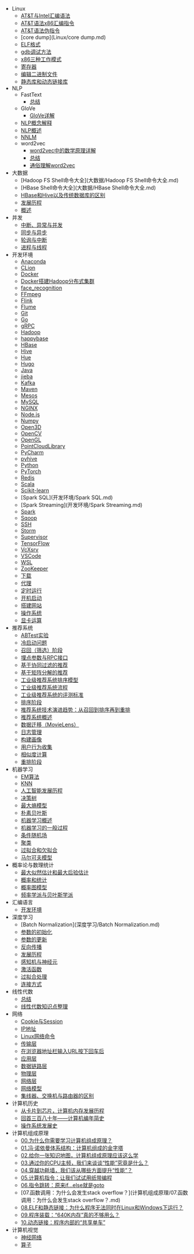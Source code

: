- Linux
	- [AT&T与Intel汇编语法](Linux/AT&T与Intel汇编语法.md)
	- [AT&T语法x86汇编指令](Linux/AT&T语法x86汇编指令.md)
	- [AT&T语法伪指令](Linux/AT&T语法伪指令.md)
	- [core dump](Linux/core dump.md)
	- [ELF格式](Linux/ELF格式.md)
	- [gdb调试方法](Linux/gdb调试方法.md)
	- [x86三种工作模式](Linux/x86三种工作模式.md)
	- [寄存器](Linux/寄存器.md)
	- [编辑二进制文件](Linux/编辑二进制文件.md)
	- [静态库和动态链接库](Linux/静态库和动态链接库.md)
- NLP
	- FastText
		- [总结](NLP/FastText/总结.md)
	- GloVe
		- [GloVe详解](NLP/GloVe/GloVe详解.md)
	- [NLP概念解释](NLP/NLP概念解释.md)
	- [NLP概述](NLP/NLP概述.md)
	- [NNLM](NLP/NNLM.md)
	- word2vec
		- [word2vec中的数学原理详解](NLP/word2vec/word2vec中的数学原理详解.md)
		- [总结](NLP/word2vec/总结.md)
		- [通俗理解word2vec](NLP/word2vec/通俗理解word2vec.md)
- 大数据
	- [Hadoop FS Shell命令大全](大数据/Hadoop FS Shell命令大全.md)
	- [HBase Shell命令大全](大数据/HBase Shell命令大全.md)
	- [HBase和Hive以及传统数据库的区别](大数据/HBase和Hive以及传统数据库的区别.md)
	- [发展历程](大数据/发展历程.md)
	- [概述](大数据/概述.md)
- 并发
	- [中断、异常与并发](并发/中断、异常与并发.md)
	- [同步与异步](并发/同步与异步.md)
	- [轮询与中断](并发/轮询与中断.md)
	- [进程与线程](并发/进程与线程.md)
- 开发环境
	- [Anaconda](开发环境/Anaconda.md)
	- [CLion](开发环境/CLion.md)
	- [Docker](开发环境/Docker.md)
	- [Docker搭建Hadoop分布式集群](开发环境/Docker搭建Hadoop分布式集群.md)
	- [face_recognition](开发环境/face_recognition.md)
	- [FFmpeg](开发环境/FFmpeg.md)
	- [Flink](开发环境/Flink.md)
	- [Flume](开发环境/Flume.md)
	- [Git](开发环境/Git.md)
	- [Go](开发环境/Go.md)
	- [gRPC](开发环境/gRPC.md)
	- [Hadoop](开发环境/Hadoop.md)
	- [happybase](开发环境/happybase.md)
	- [HBase](开发环境/HBase.md)
	- [Hive](开发环境/Hive.md)
	- [Hue](开发环境/Hue.md)
	- [Hugo](开发环境/Hugo.md)
	- [Java](开发环境/Java.md)
	- [jieba](开发环境/jieba.md)
	- [Kafka](开发环境/Kafka.md)
	- [Maven](开发环境/Maven.md)
	- [Mesos](开发环境/Mesos.md)
	- [MySQL](开发环境/MySQL.md)
	- [NGINX](开发环境/NGINX.md)
	- [Node.js](开发环境/Node.js.md)
	- [Numpy](开发环境/Numpy.md)
	- [Open3D](开发环境/Open3D.md)
	- [OpenCV](开发环境/OpenCV.md)
	- [OpenGL](开发环境/OpenGL.md)
	- [PointCloudLibrary](开发环境/PointCloudLibrary.md)
	- [PyCharm](开发环境/PyCharm.md)
	- [pyhive](开发环境/pyhive.md)
	- [Python](开发环境/Python.md)
	- [PyTorch](开发环境/PyTorch.md)
	- [Redis](开发环境/Redis.md)
	- [Scala](开发环境/Scala.md)
	- [Scikit-learn](开发环境/Scikit-learn.md)
	- [Spark SQL](开发环境/Spark SQL.md)
	- [Spark Streaming](开发环境/Spark Streaming.md)
	- [Spark](开发环境/Spark.md)
	- [Sqoop](开发环境/Sqoop.md)
	- [SSH](开发环境/SSH.md)
	- [Storm](开发环境/Storm.md)
	- [Supervisor](开发环境/Supervisor.md)
	- [TensorFlow](开发环境/TensorFlow.md)
	- [VcXsrv](开发环境/VcXsrv.md)
	- [VSCode](开发环境/VSCode.md)
	- [WSL](开发环境/WSL.md)
	- [ZooKeeper](开发环境/ZooKeeper.md)
	- [下载](开发环境/下载.md)
	- [代理](开发环境/代理.md)
	- [定时运行](开发环境/定时运行.md)
	- [开机启动](开发环境/开机启动.md)
	- [搭建网站](开发环境/搭建网站.md)
	- [操作系统](开发环境/操作系统.md)
	- [显卡运算](开发环境/显卡运算.md)
- 推荐系统
	- [ABTest实验](推荐系统/ABTest实验.md)
	- [冷启动问题](推荐系统/冷启动问题.md)
	- [召回（筛选）阶段](推荐系统/召回（筛选）阶段.md)
	- [埋点参数与RPC接口](推荐系统/埋点参数与RPC接口.md)
	- [基于协同过滤的推荐](推荐系统/基于协同过滤的推荐.md)
	- [基于矩阵分解的推荐](推荐系统/基于矩阵分解的推荐.md)
	- [工业级推荐系统排序模型](推荐系统/工业级推荐系统排序模型.md)
	- [工业级推荐系统流程](推荐系统/工业级推荐系统流程.md)
	- [工业级推荐系统的评测标准](推荐系统/工业级推荐系统的评测标准.md)
	- [排序阶段](推荐系统/排序阶段.md)
	- [推荐系统技术演进趋势：从召回到排序再到重排](推荐系统/推荐系统技术演进趋势：从召回到排序再到重排.md)
	- [推荐系统概述](推荐系统/推荐系统概述.md)
	- [数据迁移（MovieLens）](推荐系统/数据迁移（MovieLens）.md)
	- [日志管理](推荐系统/日志管理.md)
	- [构建画像](推荐系统/构建画像.md)
	- [用户行为收集](推荐系统/用户行为收集.md)
	- [相似度计算](推荐系统/相似度计算.md)
	- [重排阶段](推荐系统/重排阶段.md)
- 机器学习
	- [EM算法](机器学习/EM算法.md)
	- [KNN](机器学习/KNN.md)
	- [人工智能发展历程](机器学习/人工智能发展历程.md)
	- [决策树](机器学习/决策树.md)
	- [最大熵模型](机器学习/最大熵模型.md)
	- [朴素贝叶斯](机器学习/朴素贝叶斯.md)
	- [机器学习概述](机器学习/机器学习概述.md)
	- [机器学习的一般过程](机器学习/机器学习的一般过程.md)
	- [条件随机场](机器学习/条件随机场.md)
	- [聚类](机器学习/聚类.md)
	- [过拟合和欠拟合](机器学习/过拟合和欠拟合.md)
	- [马尔可夫模型](机器学习/马尔可夫模型.md)
- 概率论与数理统计
	- [最大似然估计和最大后验估计](概率论与数理统计/最大似然估计和最大后验估计.md)
	- [概率和统计](概率论与数理统计/概率和统计.md)
	- [概率图模型](概率论与数理统计/概率图模型.md)
	- [频率学派与贝叶斯学派](概率论与数理统计/频率学派与贝叶斯学派.md)
- 汇编语言
	- [开发环境](汇编语言/开发环境.md)
- 深度学习
	- [Batch Normalization](深度学习/Batch Normalization.md)
	- [参数的初始化](深度学习/参数的初始化.md)
	- [参数的更新](深度学习/参数的更新.md)
	- [反向传播](深度学习/反向传播.md)
	- [发展历程](深度学习/发展历程.md)
	- [感知机与神经元](深度学习/感知机与神经元.md)
	- [激活函数](深度学习/激活函数.md)
	- [过拟合处理](深度学习/过拟合处理.md)
	- [连接方式](深度学习/连接方式.md)
- 线性代数
	- [总结](线性代数/总结.md)
	- [线性代数知识点整理](线性代数/线性代数知识点整理.md)
- 网络
	- [Cookie与Session](网络/Cookie与Session.md)
	- [IP地址](网络/IP地址.md)
	- [Linux网络命令](网络/Linux网络命令.md)
	- [传输层](网络/传输层.md)
	- [在浏览器地址栏输入URL按下回车后](网络/在浏览器地址栏输入URL按下回车后.md)
	- [应用层](网络/应用层.md)
	- [数据链路层](网络/数据链路层.md)
	- [物理层](网络/物理层.md)
	- [网络层](网络/网络层.md)
	- [网络模型](网络/网络模型.md)
	- [集线器、交换机与路由器的区别](网络/集线器、交换机与路由器的区别.md)
- 计算机历史
	- [从卡片到芯片，计算机内存发展历程](计算机历史/从卡片到芯片，计算机内存发展历程.md)
	- [回首三百八十年——计算机编年简史](计算机历史/回首三百八十年——计算机编年简史.md)
	- [操作系统发展史](计算机历史/操作系统发展史.md)
- 计算机组成原理
	- [00.为什么你需要学习计算机组成原理？](计算机组成原理/00.为什么你需要学习计算机组成原理？.md)
	- [01.冯·诺依曼体系结构：计算机组成的金字塔](计算机组成原理/01.冯·诺依曼体系结构：计算机组成的金字塔.md)
	- [02.给你一张知识地图，计算机组成原理应该这么学](计算机组成原理/02.给你一张知识地图，计算机组成原理应该这么学.md)
	- [03.通过你的CPU主频，我们来谈谈“性能”究竟是什么？](计算机组成原理/03.通过你的CPU主频，我们来谈谈“性能”究竟是什么？.md)
	- [04.穿越功耗墙，我们该从哪些方面提升“性能”？](计算机组成原理/04.穿越功耗墙，我们该从哪些方面提升“性能”？.md)
	- [05.计算机指令：让我们试试用纸带编程](计算机组成原理/05.计算机指令：让我们试试用纸带编程.md)
	- [06.指令跳转：原来if...else就是goto](计算机组成原理/06.指令跳转：原来if...else就是goto.md)
	- [07.函数调用：为什么会发生stack overflow？](计算机组成原理/07.函数调用：为什么会发生stack overflow？.md)
	- [08.ELF和静态链接：为什么程序无法同时在Linux和Windows下运行？](计算机组成原理/08.ELF和静态链接：为什么程序无法同时在Linux和Windows下运行？.md)
	- [09.程序装载：“640K内存”真的不够用么？](计算机组成原理/09.程序装载：“640K内存”真的不够用么？.md)
	- [10.动态链接：程序内部的“共享单车”](计算机组成原理/10.动态链接：程序内部的“共享单车”.md)
- 计算机视觉
	- [神经网络](计算机视觉/神经网络.md)
	- [算子](计算机视觉/算子.md)
